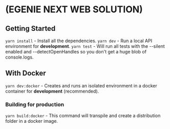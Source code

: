 # (EGENIE NEXT WEB SOLUTION)


## Getting Started

`yarn install` - Install all the dependencies.
`yarn dev` - Run a local API environment for **development**.
`yarn test` - Will run all tests with the --silent enabled and --detectOpenHandles so you don't get a huge blob of console.logs.

## With Docker

`yarn dev:docker` - Creates and runs an isolated environment in a docker container for **development** (recommended).

### Building for production

`yarn build:docker` - This command will transpile and create a distribution folder in a docker image.
